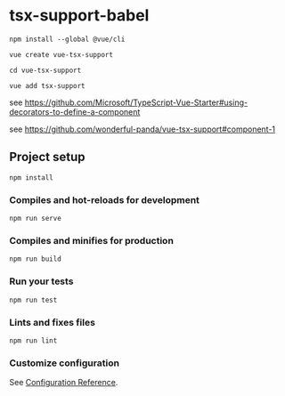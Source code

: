 # tsx-support-babel

```
npm install --global @vue/cli
```
```
vue create vue-tsx-support
```
```
cd vue-tsx-support
```
```
vue add tsx-support
```

see https://github.com/Microsoft/TypeScript-Vue-Starter#using-decorators-to-define-a-component

see https://github.com/wonderful-panda/vue-tsx-support#component-1

## Project setup
```
npm install
```

### Compiles and hot-reloads for development
```
npm run serve
```

### Compiles and minifies for production
```
npm run build
```

### Run your tests
```
npm run test
```

### Lints and fixes files
```
npm run lint
```

### Customize configuration
See [Configuration Reference](https://cli.vuejs.org/config/).
